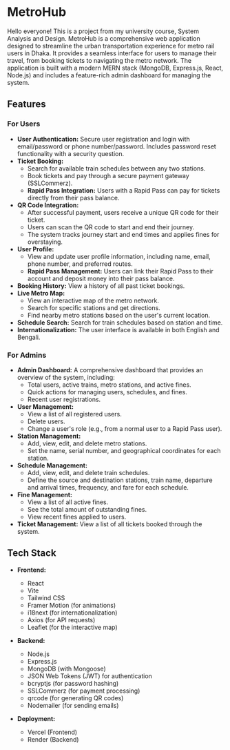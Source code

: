 # MetroHub

Hello everyone! This is a project from my university course, System Analysis and Design. MetroHub is a comprehensive web application designed to streamline the urban transportation experience for metro rail users in Dhaka. It provides a seamless interface for users to manage their travel, from booking tickets to navigating the metro network. The application is built with a modern MERN stack (MongoDB, Express.js, React, Node.js) and includes a feature-rich admin dashboard for managing the system.

## Features

### For Users

- **User Authentication:** Secure user registration and login with email/password or phone number/password. Includes password reset functionality with a security question.
- **Ticket Booking:**
    - Search for available train schedules between any two stations.
    - Book tickets and pay through a secure payment gateway (SSLCommerz).
    - **Rapid Pass Integration:** Users with a Rapid Pass can pay for tickets directly from their pass balance.
- **QR Code Integration:**
    - After successful payment, users receive a unique QR code for their ticket.
    - Users can scan the QR code to start and end their journey.
    - The system tracks journey start and end times and applies fines for overstaying.
- **User Profile:**
    - View and update user profile information, including name, email, phone number, and preferred routes.
    - **Rapid Pass Management:** Users can link their Rapid Pass to their account and deposit money into their pass balance.
- **Booking History:** View a history of all past ticket bookings.
- **Live Metro Map:**
    - View an interactive map of the metro network.
    - Search for specific stations and get directions.
    - Find nearby metro stations based on the user's current location.
- **Schedule Search:** Search for train schedules based on station and time.
- **Internationalization:** The user interface is available in both English and Bengali.

### For Admins

- **Admin Dashboard:** A comprehensive dashboard that provides an overview of the system, including:
    - Total users, active trains, metro stations, and active fines.
    - Quick actions for managing users, schedules, and fines.
    - Recent user registrations.
- **User Management:**
    - View a list of all registered users.
    - Delete users.
    - Change a user's role (e.g., from a normal user to a Rapid Pass user).
- **Station Management:**
    - Add, view, edit, and delete metro stations.
    - Set the name, serial number, and geographical coordinates for each station.
- **Schedule Management:**
    - Add, view, edit, and delete train schedules.
    - Define the source and destination stations, train name, departure and arrival times, frequency, and fare for each schedule.
- **Fine Management:**
    - View a list of all active fines.
    - See the total amount of outstanding fines.
    - View recent fines applied to users.
- **Ticket Management:** View a list of all tickets booked through the system.

## Tech Stack

- **Frontend:**
    - React
    - Vite
    - Tailwind CSS
    - Framer Motion (for animations)
    - i18next (for internationalization)
    - Axios (for API requests)
    - Leaflet (for the interactive map)

- **Backend:**
    - Node.js
    - Express.js
    - MongoDB (with Mongoose)
    - JSON Web Tokens (JWT) for authentication
    - bcryptjs (for password hashing)
    - SSLCommerz (for payment processing)
    - qrcode (for generating QR codes)
    - Nodemailer (for sending emails)
 
 - **Deployment:**
    - Vercel (Frontend)
    - Render (Backend)
